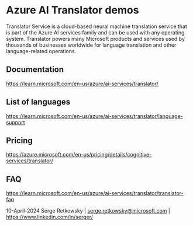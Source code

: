 # Azure AI Translator demos

Translator Service is a cloud-based neural machine translation service that is part of the Azure AI services family and can be used with any operating system.
Translator powers many Microsoft products and services used by thousands of businesses worldwide for language translation and other language-related operations.

## Documentation
https://learn.microsoft.com/en-us/azure/ai-services/translator/

## List of languages
https://learn.microsoft.com/en-us/azure/ai-services/translator/language-support

## Pricing
https://azure.microsoft.com/en-us/pricing/details/cognitive-services/translator/

## FAQ
https://learn.microsoft.com/en-us/azure/ai-services/translator/translator-faq


10-April-2024
Serge Retkowsky | serge.retkowsky@microsoft.com | https://www.linkedin.com/in/serger/
